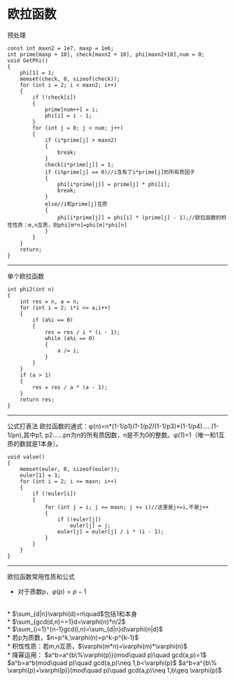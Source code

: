 # 欧拉函数

预处理


```
const int maxn2 = 1e7, maxp = 1e6;
int prime[maxp + 10], check[maxn2 + 10], phi[maxn2+10],num = 0;
void GetPhi()
{
	phi[1] = 1;
	memset(check, 0, sizeof(check));
	for (int i = 2; i < maxn2; i++)
	{
		if (!check[i])
		{
			prime[num++] = i;
			phi[i] = i - 1;
		}
		for (int j = 0; j < num; j++)
		{
			if (i*prime[j] > maxn2)
			{
				break;
			}
			check[i*prime[j]] = 1;
			if (i%prime[j] == 0)//i含有了i*prime[j]的所有质因子
			{
				phi[i*prime[j]] = prime[j] * phi[i];
				break;
			}
			else//i和prime[j]互质
			{
				phi[i*prime[j]] = phi[i] * (prime[j] - 1);//欧拉函数的积性性质：m,n互质，则phi[m*n]=phi[m]*phi[n]
			}
		}
	}
	return;
}
```
---
单个欧拉函数

```
int phi2(int n)
{
	int res = n, a = n;
	for (int i = 2; i*i <= a;i++)
	{	
		if (a%i == 0)
		{
			res = res / i * (i - 1);
			while (a%i == 0)
			{
				a /= i;
			}
		}
	}
	if (a > 1)
	{
		res = res / a * (a - 1);
	}
	return res;
}
```
---

公式打表法
欧拉函数的通式：φ(n)=n*(1-1/p1)*(1-1/p2)*(1-1/p3)*(1-1/p4)…..(1-1/pn),其中p1, p2……pn为n的所有质因数，n是不为0的整数。φ(1)=1（唯一和1互质的数就是1本身）。

```
void value()
{
	memset(euler, 0, sizeof(euler));
	euler[1] = 1;
	for (int i = 2; i <= maxn; i++)
	{
		if (!euler[i])
		{
			for (int j = i; j <= maxn; j += i)//这里是j+=i,不是j++
			{
				if (!euler[j])
					euler[j] = j;
				euler[j] = euler[j] / i * (i - 1);
			}
		}
	}
}
```
---

欧拉函数常用性质和公式

* 对于质数p，$\varphi(p)=p-1$
<br>
* $\sum_{d|n}\varphi(d)=n\quad$包括1和本身
<br>
* $\sum_{gcd(d,n)==1}d=\varphi(n)*n/2$
<br>
* $\sum_{i=1}^{n-1}gcd(i,n)=\sum_{d|n}d\varphi(n|d)$
<br>
* 若p为质数，$n=p^k,\varphi(n)=p^k-p^{k-1}$
<br>
* 积性性质：若m,n互质，$\varphi(m*n)=\varphi(m)*\varphi(n)$
<br>
* 降幂运用：
$a^b=a^{b\%\varphi(p)}(mod\quad p)\quad gcd(a,p)=1$
$a^b=a^b(mod\quad p)\quad gcd(a,p)\neq 1,b<\varphi(p)$
$a^b=a^{b\% \varphi(p)+\varphi(p)}(mod\quad p)\quad gcd(a,p)\neq 1,b\geq \varphi(p)$